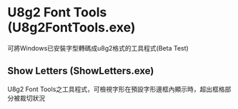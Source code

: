 # U8g2 Font Tools (U8g2FontTools.exe)
可將Windows已安裝字型轉碼成u8g2格式的工具程式(Beta Test)

## Show Letters (ShowLetters.exe)
U8g2 Font Tools之工具程式，可檢視字形在預設字形邊框內顯示時，超出框格部分被裁切狀況